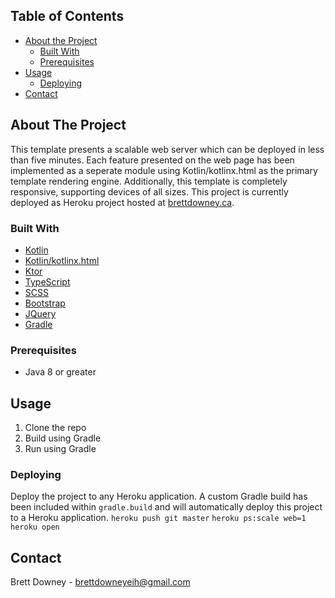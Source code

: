 

<!-- TABLE OF CONTENTS -->
## Table of Contents

* [About the Project](#about-the-project)
  * [Built With](#built-with)
  * [Prerequisites](#prerequisites)
* [Usage](#usage)
  * [Deploying](#deploying)
* [Contact](#contact)



<!-- ABOUT THE PROJECT -->
## About The Project

This template presents a scalable web server which can be deployed in less than five minutes. Each feature presented on the web page has been implemented as a seperate module using Kotlin/kotlinx.html as the primary template rendering engine. Additionally, this template is completely responsive, supporting devices of all sizes. This project is currently deployed as Heroku project hosted at [brettdowney.ca](http://www.template.brettdowney.ca).

### Built With

* [Kotlin](https://kotlinlang.org/)
* [Kotlin/kotlinx.html](https://github.com/Kotlin/kotlinx.html)
* [Ktor](https://ktor.io/)
* [TypeScript](https://www.typescriptlang.org/)
* [SCSS](https://sass-lang.com/)
* [Bootstrap](https://getbootstrap.com)
* [JQuery](https://jquery.com)
* [Gradle](https://gradle.org/)


### Prerequisites

* Java 8 or greater

## Usage
1. Clone the repo
2. Build using Gradle
3. Run using Gradle

### Deploying

Deploy the project to any Heroku application. A custom Gradle build has been included within ```gradle.build``` and will automatically deploy this project to a Heroku application.
```heroku push git master```
```heroku ps:scale web=1```
```heroku open```

<!-- CONTACT -->
## Contact

Brett Downey - brettdowneyeih@gmail.com
